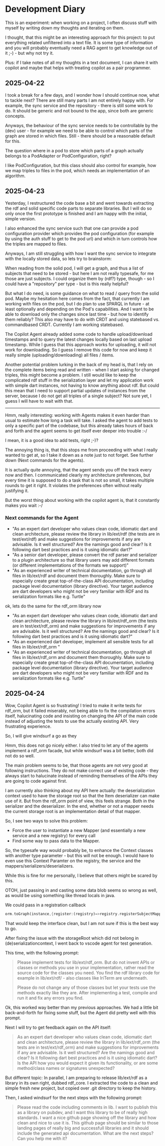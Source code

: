 # Development Diary

This is an experiment: when working on a project, I often discuss
stuff with myself by writing down my thoughts and iterating on them.

I thought, that this might be an interesting approach for this project:
to put everything related unfiltered into a text file. It is some
type of information and you will probably eventually need a RAG agent
to get knowledge out of it ;-) - but why not try it.

Plus: if I take notes of all my thoughts in a text document, I can share
it with copilot and maybe that helps with treating copilot as a pair programmer.

## 2025-04-22

I took a break for a few days, and I wonder how I should continue now,
what to tackle next? There are still many parts I am not entirely happy
with. For example, the sync service and the repository - there is still
some work to do. It should be generic and not bound to the app, since
both are generic concepts.

Anyways, the behaviour of the sync service needs to be controllable by the
(dev) user - for example we need to be able to control which parts of
the graph are stored in which files. Still - there should be a reasonable
default for this.

The question where in a pod to store which parts of a graph actually
belongs to a PodAdapter or PodConfiguration, right?

I like PodConfiguration, but this class should also control for example, how
we map triples to files in the pod, which needs an implementation of an algorithm.

## 2025-04-23

Yesterday, I restructured the code base a bit and went towards extracting the
rdf and solid specific code parts to separate libraries. But I will do so only once
the first prototype is finished and I am happy with the initial, simple version.

I also enhanced the sync service such that one can provide a pod configuration provider
which provides the pod configuration (for example by using the auth stuff to get to the pod url)
and which in turn controls how the triples are mapped to files.

Anyways, I am still struggling with how I want the sync service to integrate with the locally
stored data, so lets try to brainstorm:

When reading from the solid pod, I will get a graph, and thus a list of subjects that need to
be stored - but here I am not really typesafe, for me those are just subjects. I could organize
them by (rdf?) type, though - so I could have a "repository" per type - but is this really helpful?

But what I do need, is some guidance on what to read / query from the solid pod. Maybe my hesitation
here comes from the fact, that currently I am working with files on the pod, but I do plan
to use SPARQL in future - at least optionally and depending on the Pod's capabilities. And I want
to be able to download only the changes since last time - but how to identify them reliably? This also
may have to do with CRDT and using statebased vs. commandbased CRDT. Currently I am working
statebased.

The Copilot Agent already added some code to handle upload/download timestamps and to query the latest
changes locally based on last upload timestamp. While I guess that this approach works for uploading,
it will not work for downloading. So I guess I remove this code for now and keep it really simple
(uploading/downloading) all files / items.

Another potential problem lurking in the back of my head is, that I rely on the complete items being read
and written - when I start asking for changed triples, this might become a problem. I still would like to
keep the complicated rdf stuff in the serialization layer and let my application work with simple
dart instances, not having to know anything about rdf. But could this mean that I need to support partial
updates of instances from the server, because I do not get all triples of a single subject? Not sure yet,
I guess I will have to wait with that.

---
Hmm, really interesting: working with Agents makes it even harder than usual to
estimate how long a task will take. I asked the agent to add tests to only a
specific part of the codebase, but this already takes hours of back and forth and
the agent seems to get itself ever deeper into trouble :-/

I mean, it is a good idea to add tests, right ;-)?

The annoying thing is, that this stops me from proceeding with what I really wanted
to get at, so I take it down as a note just to not forget. See further down (Next commands for the agents).

It is actually quite annoying, that the agent sends you off the track every now and then.
I communicated clearly my architecture preferences, but every time it is supposed to do a
task that is not so small, it takes multiple rounds to get it right. It violates
the preferences often without really justifying it.

But the worst thing about working with the copilot agent is, that it constantly makes you wait :-/

### Next commands for the Agent

* "As an expert dart developer who values clean code, idiomatic dart and clean architecture, please review the library in lib/ext/rdf (the tests are in test/ext/rdf) and make suggestions for improvements if any are advisable. Is it well structured? Are the namings good and clear? Is it following dart best practices and is it using idiomatic dart?"
* "As a senior dart developer, please convert the rdf parser and serializer to a plugin architecture so that library users may add different formats (or different implementations of the formats we support)"
* "As an experienced writer of technical documentation, go through all files in lib/ext/rdf and document them thoroughly. Make sure to especially create great top-of-the-class API documentation, including package level documentation (library directive). Your target audience are dart developers who might not be very familiar with RDF and its serialization formats like e.g. Turtle"

ok, lets do the same for the rdf_orm library now

* "As an expert dart developer who values clean code, idiomatic dart and clean architecture, please review the library in lib/ext/rdf_orm (the tests are in test/ext/rdf_orm) and make suggestions for improvements if any are advisable. Is it well structured? Are the namings good and clear? Is it following dart best practices and is it using idiomatic dart?"
* "As an experienced dart developer, implement all sensible tests for all files in lib/ext/rdf_orm   "
* "As an experienced writer of technical documentation, go through all files in lib/ext/rdf_orm and document them thoroughly. Make sure to especially create great top-of-the-class API documentation, including package level documentation (library directive). Your target audience are dart developers who might not be very familiar with RDF and its serialization formats like e.g. Turtle"

## 2025-04-24

Wow, Copilot Agent is so frustrating! I tried to make it write tests for rdf_orm, but it failed miserably, not being able to
fix the compilation errors itself, halucinating code and insisting on changing the API of the main code instead of adjusting the tests
to use the actually existing API. Very frustrating experience.

So, I will give windsurf a go as they

Hmm, this does not go nicely either. I also tried to let any of the agents implement a rdf_orm facade, but while windsurf
was a bit better, both did not do so well.

The main problem seems to be, that those agents are not very good at following instructions. They do not make correct use
of existing code - they always start to halucinate instead of reminding themselves of the APIs they are going to code against first.

I am currently also thinking about my API here actually: the deserialization context used to have the storage root
so that the Item deserializer can make use of it. But from the rdf_orm point of view, this feels strange. Both in the
serializer and the deserializer. In the end, whether or not a mapper needs the current storage root is an implementation
detail of that mapper.

So, I see two ways to solve this problem:

* Force the user to instantiate a new Mapper (and essentially a new service and a new registry) for every call
* Find some way to pass data to the Mapper.

So, the typesafe way would probably be, to enhance the Context classes with another type parameter - but this will
not be enough. I would have to even use this Context Paramter on the registry, the service and the mappers/serializers/deserializers.

While this is fine for me personally, I believe that others might be scared by this.

OTOH, just passing in and casting some data blob seems so wrong as well, as would be using something like thread locals in java.

We could pass in a registration callback

```dart
orm.toGraph(instance,{register:(registry)=>registry.registerSubjectMapper(ItemMapper(baseUrl))})
```

That would keep the interface clean, but I am not sure if this is the best way to go.

After fixing the issue with the storageRoot which did not belong in (de)serializationcontext, I went back
to vscode agent for test generation.

This time, with the following prompt:

> Please implement tests for lib/ext/rdf_orm. But do not invent APIs or classes or methods you use in your implementation, rather read the source code for the classes you need. You find the rdf library code for example in lib/ext/rdf/ - also classes like IriTerm are underneath.
>
> Please do not change any of those classes but let your tests use the methods exactly like they are. After implementing a test, compile and run it and fix any errors you find.

Ok, this worked way better than my previous approaches. We had a little bit back-and-forth for fixing some stuff, but the Agent did pretty well with this prompt.

Next I will try to get feedback again on the API itself:

> As an expert dart developer who values clean code, idiomatic dart and clean architecture, please review the library in lib/ext/rdf_orm (the tests are in test/ext/rdf_orm) and make suggestions for improvements if any are advisable. Is it well structured? Are the namings good and clear? Is it following dart best practices and is it using idiomatic dart? Is the API how you would expect it given its functionality, or are some method/class names or signatures unexpected?

But different topic: In parallel, I am preparing to release lib/ext/rdf as a library in its own right, dubbed rdf_core. I extracted
the code to a clean and simple fresh new project, but copied over .git directory to keep the history.

Then, I asked windsurf for the next steps with the following prompt:

> Please read the code including comments in lib. I want to publish this as a library on pubdev, and I want this library to be of really high standards. I want a nice github page showing off the library and how clean and nice to use it is. This github page should be similar to those landing pages of really big and successfull libraries and it should include the generated api documentation. What are the next steps? Can you help me with it?

